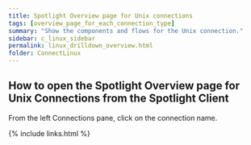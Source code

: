 ```yaml
---
title: Spotlight Overview page for Unix connections
tags: [overview_page_for_each_connection_type]
summary: "Show the components and flows for the Unix connection."
sidebar: c_linux_sidebar
permalink: linux_drilldown_overview.html
folder: ConnectLinux
---
```



## How to open the Spotlight Overview page for Unix Connections from the Spotlight Client

From the left Connections pane, click on the connection name.

{% include links.html %}
